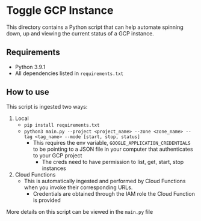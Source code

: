 # Toggle GCP Instance
This directory contains a Python script that can help automate spinning down, up and viewing the current status of a GCP instance.

## Requirements
- Python 3.9.1
- All dependencies listed in `requirements.txt`

## How to use
This script is ingested two ways:

1. Local
    - `pip install requirements.txt`
    - `python3 main.py --project <project_name> --zone <zone_name> --tag <tag_name> --mode [start, stop, status]`
        - This requires the env variable, `GOOGLE_APPLICATION_CREDENTIALS` to be pointing to a JSON file in your computer that authenticates to your GCP project
            - The creds need to have permission to list, get, start, stop instances
2. Cloud Functions
    - This is automatically ingested and performed by Cloud Functions when you invoke their corresponding URLs.
        - Credentials are obtained through the IAM role the Cloud Function is provided

More details on this script can be viewed in the `main.py` file